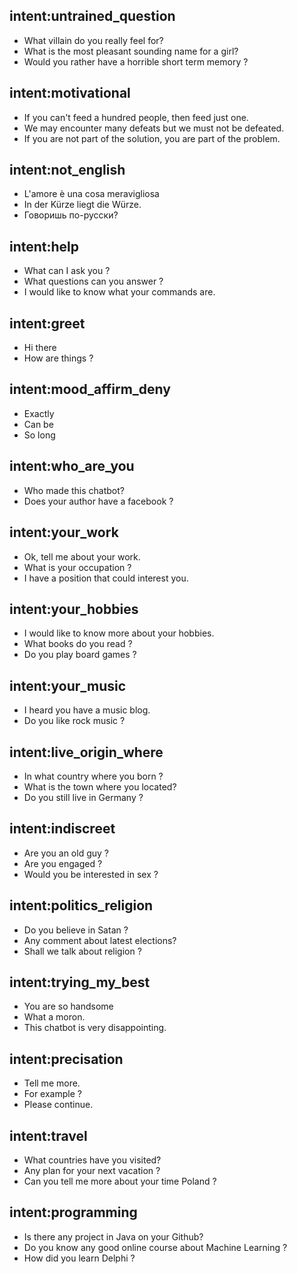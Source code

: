 ## intent:untrained_question
 - What villain do you really feel for?
 - What is the most pleasant sounding name for a girl?
 - Would you rather have a horrible short term memory ?
## intent:motivational
 - If you can't feed a hundred people, then feed just one.
 - We may encounter many defeats but we must not be defeated.
 - If you are not part of the solution, you are part of the problem.
## intent:not_english
 - L'amore è una cosa meravigliosa
 - In der Kürze liegt die Würze.
 - Говоришь по-русски?
## intent:help
 - What can I ask you ?
 - What questions can you answer ?
 - I would like to know what your commands are.
## intent:greet
 - Hi there
 - How are things ?
## intent:mood_affirm_deny
 - Exactly
 - Can be
 - So long
## intent:who_are_you

 - Who made this chatbot?
 - Does your author have a facebook ?
## intent:your_work
 - Ok, tell me about your work.
 - What is your occupation ?
 - I have a position that could interest you.
## intent:your_hobbies
 - I would like to know more about your hobbies.
 - What books do you read ?
 - Do you play board games ?
## intent:your_music
 - I heard you have a music blog.
 - Do you like rock music ?
## intent:live_origin_where
 - In what country where you born ?
 - What is the town where you located?
 - Do you still live in Germany ?
## intent:indiscreet
 - Are you an old guy ?
 - Are you engaged ?
 - Would you be interested in sex ?
## intent:politics_religion
 - Do you believe in Satan ?
 - Any comment about latest elections?
 - Shall we talk about religion ?
## intent:trying_my_best
 - You are so handsome
 - What a moron.
 - This chatbot is very disappointing.
## intent:precisation
 - Tell me more.
 - For example ?
 - Please continue.
## intent:travel
 - What countries have you visited?
 - Any plan for your next vacation ?
 - Can you tell me more about your time Poland ?
## intent:programming
 - Is there any project in Java on your Github?
 - Do you know any good online course about Machine Learning ?
 - How did you learn Delphi ?
